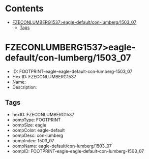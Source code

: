 



Contents
========

* [FZECONLUMBERG1537>eagle-default/con-lumberg/1503_07](#fzeconlumberg1537eagle-defaultcon-lumberg1503_07)
	* [Tags](#tags)

# FZECONLUMBERG1537>eagle-default/con-lumberg/1503_07

- ID: FOOTPRINT-eagle-eagle-default-con-lumberg-1503_07
- Hex ID: FZECONLUMBERG1537
- Name: 
- Description: 

## Tags

- hexID: FZECONLUMBERG1537
- oompType: FOOTPRINT
- oompSize: eagle
- oompColor: eagle-default
- oompDesc: con-lumberg
- oompIndex: 1503_07
- oompName: eagle-default/con-lumberg/1503_07
- oompID: FOOTPRINT-eagle-eagle-default-con-lumberg-1503_07
